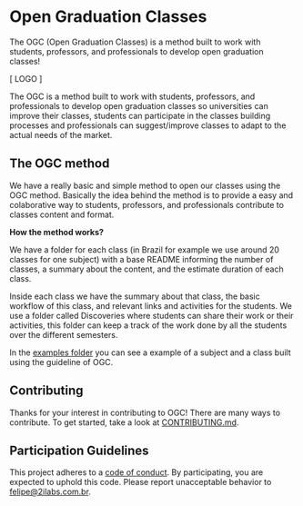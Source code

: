 # Open Graduation Classes

The OGC (Open Graduation Classes) is a method built to work with students, professors, and professionals to develop open graduation classes!

[ LOGO ]

The OGC is a method built to work with students, professors, and professionals to develop open graduation classes so universities can improve their classes, students can participate in the classes building processes and professionals can suggest/improve classes to adapt to the actual needs of the market.

## The OGC method

We have a really basic and simple method to open our classes using the OGC method. Basically the idea behind the method is to provide a easy and colaborative way to students, professors, and professionals contribute to classes content and format.

**How the method works?**

We have a folder for each class (in Brazil for example we use around 20 classes for one subject) with a base README informing the number of classes, a summary about the content, and the estimate duration of each class.

Inside each class we have the summary about that class, the basic workflow of this class, and relevant links and activities for the students. We use a folder called Discoveries where students can share their work or their activities, this folder can keep a track of the work done by all the students over the different semesters.

In the [examples folder](https://github.com/felipez3r0/openclasses/examples) you can see a example of a subject and a class built using the guideline of OGC.

## Contributing

Thanks for your interest in contributing to OGC! There are many ways to contribute. To get started, take a look at [CONTRIBUTING.md](CONTRIBUTING.md).

## Participation Guidelines

This project adheres to a [code of conduct](CODE_OF_CONDUCT.md). By participating, you are expected to uphold this code. Please report unacceptable behavior to felipe@2ilabs.com.br.
